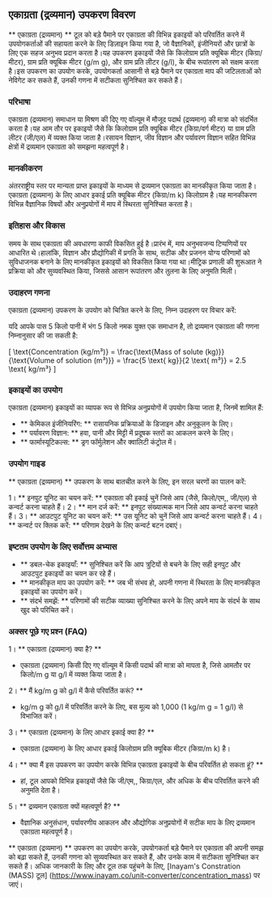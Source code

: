 ## एकाग्रता (द्रव्यमान) उपकरण विवरण

** एकाग्रता (द्रव्यमान) ** टूल को बड़े पैमाने पर एकाग्रता की विभिन्न इकाइयों को परिवर्तित करने में उपयोगकर्ताओं की सहायता करने के लिए डिज़ाइन किया गया है, जो वैज्ञानिकों, इंजीनियरों और छात्रों के लिए एक सहज अनुभव प्रदान करता है।यह उपकरण इकाइयों जैसे कि किलोग्राम प्रति क्यूबिक मीटर (किग्रा/मीटर), ग्राम प्रति क्यूबिक मीटर (g/m g), और ग्राम प्रति लीटर (g/l), के बीच रूपांतरण को सक्षम करता है।इस उपकरण का उपयोग करके, उपयोगकर्ता आसानी से बड़े पैमाने पर एकाग्रता माप की जटिलताओं को नेविगेट कर सकते हैं, उनकी गणना में सटीकता सुनिश्चित कर सकते हैं।

### परिभाषा

एकाग्रता (द्रव्यमान) समाधान या मिश्रण की दिए गए वॉल्यूम में मौजूद पदार्थ (द्रव्यमान) की मात्रा को संदर्भित करता है।यह आम तौर पर इकाइयों जैसे कि किलोग्राम प्रति क्यूबिक मीटर (किग्रा/वर्ग मीटर) या ग्राम प्रति लीटर (जी/एल) में व्यक्त किया जाता है।रसायन विज्ञान, जीव विज्ञान और पर्यावरण विज्ञान सहित विभिन्न क्षेत्रों में द्रव्यमान एकाग्रता को समझना महत्वपूर्ण है।

### मानकीकरण

अंतरराष्ट्रीय स्तर पर मान्यता प्राप्त इकाइयों के माध्यम से द्रव्यमान एकाग्रता का मानकीकृत किया जाता है।एकाग्रता (द्रव्यमान) के लिए आधार इकाई प्रति क्यूबिक मीटर (किग्रा/m k) किलोग्राम है।यह मानकीकरण विभिन्न वैज्ञानिक विषयों और अनुप्रयोगों में माप में स्थिरता सुनिश्चित करता है।

### इतिहास और विकास

समय के साथ एकाग्रता की अवधारणा काफी विकसित हुई है।प्रारंभ में, माप अनुभवजन्य टिप्पणियों पर आधारित थे।हालांकि, विज्ञान और प्रौद्योगिकी में प्रगति के साथ, सटीक और प्रजनन योग्य परिणामों को सुविधाजनक बनाने के लिए मानकीकृत इकाइयों को विकसित किया गया था।मीट्रिक प्रणाली की शुरूआत ने प्रक्रिया को और सुव्यवस्थित किया, जिससे आसान रूपांतरण और तुलना के लिए अनुमति मिली।

### उदाहरण गणना

एकाग्रता (द्रव्यमान) उपकरण के उपयोग को चित्रित करने के लिए, निम्न उदाहरण पर विचार करें:

यदि आपके पास 5 किलो पानी में भंग 5 किलो नमक युक्त एक समाधान है, तो द्रव्यमान एकाग्रता की गणना निम्नानुसार की जा सकती है:

\[ \text{Concentration (kg/m³)} = \frac{\text{Mass of solute (kg)}}{\text{Volume of solution (m³)}} = \frac{5 \text{ kg}}{2 \text{ m³}} = 2.5 \text{ kg/m³} \]

### इकाइयों का उपयोग

एकाग्रता (द्रव्यमान) इकाइयों का व्यापक रूप से विभिन्न अनुप्रयोगों में उपयोग किया जाता है, जिनमें शामिल हैं:

- ** केमिकल इंजीनियरिंग: ** रासायनिक प्रक्रियाओं के डिजाइन और अनुकूलन के लिए।
- ** पर्यावरण विज्ञान: ** हवा, पानी और मिट्टी में प्रदूषक स्तरों का आकलन करने के लिए।
- ** फार्मास्यूटिकल्स: ** ड्रग फॉर्मुलेशन और क्वालिटी कंट्रोल में।

### उपयोग गाइड

** एकाग्रता (द्रव्यमान) ** उपकरण के साथ बातचीत करने के लिए, इन सरल चरणों का पालन करें:

1। ** इनपुट यूनिट का चयन करें: ** एकाग्रता की इकाई चुनें जिसे आप (जैसे, किलो/एम,, जी/एल) से कन्वर्ट करना चाहते हैं।
2। ** मान दर्ज करें: ** इनपुट संख्यात्मक मान जिसे आप कन्वर्ट करना चाहते हैं।
3। ** आउटपुट यूनिट का चयन करें: ** उस यूनिट को चुनें जिसे आप कन्वर्ट करना चाहते हैं।
4। ** कन्वर्ट पर क्लिक करें: ** परिणाम देखने के लिए कन्वर्ट बटन दबाएं।

### इष्टतम उपयोग के लिए सर्वोत्तम अभ्यास

- ** डबल-चेक इकाइयाँ: ** सुनिश्चित करें कि आप त्रुटियों से बचने के लिए सही इनपुट और आउटपुट इकाइयों का चयन कर रहे हैं।
- ** मानकीकृत माप का उपयोग करें: ** जब भी संभव हो, अपनी गणना में स्थिरता के लिए मानकीकृत इकाइयों का उपयोग करें।
- ** संदर्भ समझें: ** परिणामों की सटीक व्याख्या सुनिश्चित करने के लिए अपने माप के संदर्भ के साथ खुद को परिचित करें।

### अक्सर पूछे गए प्रश्न (FAQ)

1। ** एकाग्रता (द्रव्यमान) क्या है? **
- एकाग्रता (द्रव्यमान) किसी दिए गए वॉल्यूम में किसी पदार्थ की मात्रा को मापता है, जिसे आमतौर पर किलो/m g या g/l में व्यक्त किया जाता है।

2। ** मैं kg/m g को g/l में कैसे परिवर्तित करूं? **
- kg/m g को g/l में परिवर्तित करने के लिए, बस मूल्य को 1,000 (1 kg/m g = 1 g/l) से विभाजित करें।

3। ** एकाग्रता (द्रव्यमान) के लिए आधार इकाई क्या है? **
- एकाग्रता (द्रव्यमान) के लिए आधार इकाई किलोग्राम प्रति क्यूबिक मीटर (किग्रा/m k) है।

4। ** क्या मैं इस उपकरण का उपयोग करके विभिन्न एकाग्रता इकाइयों के बीच परिवर्तित हो सकता हूं? **
- हां, टूल आपको विभिन्न इकाइयों जैसे कि जी/एम,, किग्रा/एल, और अधिक के बीच परिवर्तित करने की अनुमति देता है।

5। ** द्रव्यमान एकाग्रता क्यों महत्वपूर्ण है? **
- वैज्ञानिक अनुसंधान, पर्यावरणीय आकलन और औद्योगिक अनुप्रयोगों में सटीक माप के लिए द्रव्यमान एकाग्रता महत्वपूर्ण है।

** एकाग्रता (द्रव्यमान) ** उपकरण का उपयोग करके, उपयोगकर्ता बड़े पैमाने पर एकाग्रता की अपनी समझ को बढ़ा सकते हैं, उनकी गणना को सुव्यवस्थित कर सकते हैं, और उनके काम में सटीकता सुनिश्चित कर सकते हैं। अधिक जानकारी के लिए और टूल तक पहुंचने के लिए, [Inayam's Constration (MASS) टूल] (https://www.inayam.co/unit-converter/concentration_mass) पर जाएं।